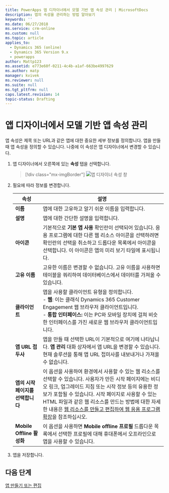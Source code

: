 ```yaml
---
title: PowerApps 앱 디자이너에서 모델 기반 앱 속성 관리 | MicrosoftDocs
description: 앱의 속성을 관리하는 방법 알아보기
keywords: ''
ms.date: 06/27/2018
ms.service: crm-online
ms.custom: null
ms.topic: article
applies_to:
  - Dynamics 365 (online)
  - Dynamics 365 Version 9.x
  - powerapps
author: Mattp123
ms.assetid: e773e60f-0211-4c4b-a1af-663be4997629
ms.author: matp
manager: kvivek
ms.reviewer: null
ms.suite: null
ms.tgt_pltfrm: null
caps.latest.revision: 14
topic-status: Drafting
---
```


# <a name="manage-model-driven-app-properties-in-the-app-designer"></a>앱 디자이너에서 모델 기반 앱 속성 관리

앱 속성은 제목 또는 URL과 같은 앱에 대한 중요한 세부 정보를 정의합니다. 앱을 만들 때 앱 속성을 정의할 수 있습니다. 나중에 이 속성은 앱 디자이너에서 변경할 수 있습니다.  
  
1.  앱 디자이너에서 오른쪽에 있는 **속성** 탭을 선택합니다.  

    > [!div class="mx-imgBorder"] 
    > ![앱 디자이너 속성 창](media/app-designer-properties-tab.png "앱 디자이너 속성 창")  
  
2.  필요에 따라 정보를 변경합니다.  

    |속성|설명|  
    |--------------|-----------------|
    |**이름**|앱에 대한 고유하고 알기 쉬운 이름을 입력합니다.|  
    |**설명**|앱에 대한 간단한 설명을 입력합니다.|  
    |**아이콘**|기본적으로 **기본 앱 사용** 확인란이 선택되어 있습니다. 응용 프로그램에 대한 다른 웹 리소스 아이콘을 선택하려면 확인란의 선택을 취소하고 드롭다운 목록에서 아이콘을 선택합니다. 이 아이콘은 앱의 미리 보기 타일에 표시됩니다.|
    |**고유 이름**| 고유한 이름은 변경할 수 없습니다. 고유 이름을 사용하면 테이블을 쿼리하여 데이터베이스에서 데이터를 가져올 수 있습니다.| 
    |**클라이언트**|앱을 사용할 클라이언트 유형을 정의합니다.<br/>-  **웹**: 이는 클래식 Dynamics 365 Customer Engagement 웹 브라우저 클라이언트입니다.<br/>-  **통합 인터페이스:** 이는 PC와 모바일 장치에 걸쳐 비슷한 인터페이스를 가진 새로운 웹 브라우저 클라이언트입니다.|
    |**앱 URL 접두사**| 앱을 만들 때 선택한 URL이 기본적으로 여기에 나타납니다. **앱 관리** 대화 상자에서 앱 URL을 변경할 수 있습니다. 현재 솔루션을 통해 앱 URL 접미사를 내보내거나 가져올 수 없습니다.|
    |**앱의 시작 페이지를 선택합니다**|이 옵션을 사용하여 환경에서 사용할 수 있는 웹 리소스를 선택할 수 있습니다. 사용자가 만든 시작 페이지에는 비디오 링크, 업그레이드 지침 또는 시작 정보 등의 유용한 정보가 포함될 수 있습니다. 시작 페이지로 사용할 수 있는 HTML 파일과 같은 웹 리소스를 만드는 방법에 대한 자세한 내용은 [웹 리소스를 만들고 편집하여 웹 응용 프로그램 확장](create-edit-web-resources.md)을 참조하십시오.|
    |**Mobile Offline 활성화**|이 옵션을 사용하면 **Mobile offline 프로필** 드롭다운 목록에서 선택한 프로필에 대해 휴대폰에서 오프라인으로 앱을 사용할 수 있습니다.|
  
3.  앱을 저장합니다.  
  
## <a name="next-steps"></a>다음 단계  
 [앱 만들기 또는 편집](create-edit-app.md)
